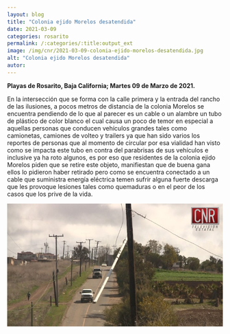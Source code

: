 ```yaml
---
layout: blog
title: "Colonia ejido Morelos desatendida"
date: 2021-03-09
categories: rosarito
permalink: /:categories/:title:output_ext
image: /img/cnr/2021-03-09-colonia-ejido-morelos-desatendida.jpg
alt: "Colonia ejido Morelos desatendida"
autor:
---
```


**Playas de Rosarito, Baja California; Martes 09 de Marzo de 2021.** 

En la intersección que se forma con la calle primera y la entrada del rancho de las ilusiones, a pocos metros de distancia de la colonia Morelos se encuentra pendiendo de lo que al parecer es un cable o un alambre un tubo de plástico de color blanco el cual causa un poco de temor en especial a aquellas personas que conducen vehículos grandes tales como camionetas, camiones de volteo y trailers ya que han sido varios los reportes de personas que al momento de circular por esa vialidad han visto como se impacta este tubo en contra del parabrisas de sus vehículos e inclusive ya ha roto algunos, es por eso que residentes de la colonia ejido Morelos piden que se retire este objeto, manifiestan que de buena gana ellos lo pidieron haber retirado pero como se encuentra conectado a un cable que suministra energía eléctrica temen sufrir alguna fuerte descarga que les provoque lesiones tales como quemaduras o en el peor de los casos que los prive de la vida.

<div id="carouselExampleSlidesOnly" class="carousel slide" data-ride="carousel">
  <div class="carousel-inner">
    <div class="carousel-item active">
       <img class="d-block w-100" src="/img/cnr/2021-03-09-colonia-ejido-morelos-desatendida.jpg" loading="lazy"  alt="Colonia ejido Morelos desatendida">
    </div>
  </div>
</div>